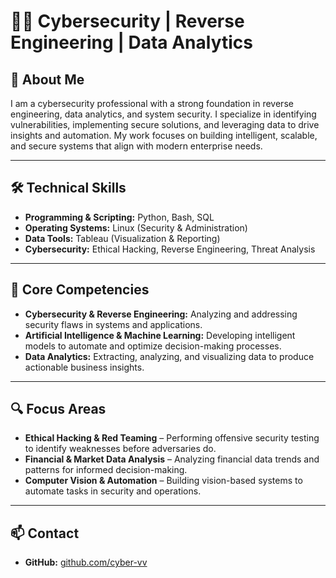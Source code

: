 # 👨‍💻 Cybersecurity | Reverse Engineering | Data Analytics

## 🔹 About Me

I am a cybersecurity professional with a strong foundation in reverse engineering, data analytics, and system security. I specialize in identifying vulnerabilities, implementing secure solutions, and leveraging data to drive insights and automation. My work focuses on building intelligent, scalable, and secure systems that align with modern enterprise needs.

---

## 🛠️ Technical Skills

* **Programming & Scripting:** Python, Bash, SQL
* **Operating Systems:** Linux (Security & Administration)
* **Data Tools:** Tableau (Visualization & Reporting)
* **Cybersecurity:** Ethical Hacking, Reverse Engineering, Threat Analysis

---

## 💼 Core Competencies

* **Cybersecurity & Reverse Engineering:** Analyzing and addressing security flaws in systems and applications.
* **Artificial Intelligence & Machine Learning:** Developing intelligent models to automate and optimize decision-making processes.
* **Data Analytics:** Extracting, analyzing, and visualizing data to produce actionable business insights.

---

## 🔍 Focus Areas

* **Ethical Hacking & Red Teaming** – Performing offensive security testing to identify weaknesses before adversaries do.
* **Financial & Market Data Analysis** – Analyzing financial data trends and patterns for informed decision-making.
* **Computer Vision & Automation** – Building vision-based systems to automate tasks in security and operations.

---

## 📫 Contact

* **GitHub:** [github.com/cyber-vv](https://github.com/cyber-vv)

